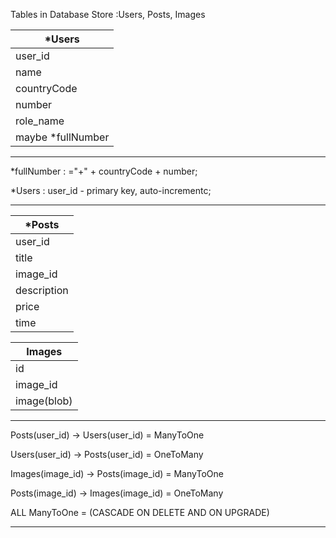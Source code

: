 Tables in Database Store :Users, Posts, Images


| *Users 		   |
| -------------------------|
| user_id                  |
| name                     |
| countryCode              | 
| number                   |
| role_name                |
| maybe *fullNumber        |  

---

*fullNumber : ="+" + countryCode + number;

*Users : user_id - primary key, auto-incrementc;

***

| *Posts 		   | 
| -------------------------|
| user_id                  | 
| title                    |
| image_id                 | 
| description              |
| price                    |
| time                     |  



| Images 		   | 
| -------------------------|
| id                       |
| image_id                 | 
| image(blob)              | 


---


Posts(user_id) -> Users(user_id) = ManyToOne

Users(user_id) -> Posts(user_id) = OneToMany

Images(image_id) -> Posts(image_id) = ManyToOne

Posts(image_id) -> Images(image_id) = OneToMany

ALL ManyToOne = (CASCADE ON DELETE AND ON UPGRADE) 

***


